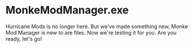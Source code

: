 # MonkeModManager.exe
Hurricane Mods is no longer here. But we've made something new, Monke Mod Manager is new to are files. Now we're testing it for you. Are you ready, let's go!
